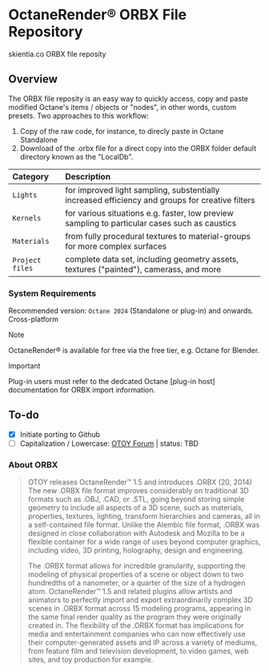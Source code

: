 # OctaneRender® ORBX File Repository

skientia.co ORBX file reposity

## Overview

The ORBX file reposity is an easy way to quickly access, copy and paste modified Octane's items / objects or "nodes", in other words, custom presets.
Two approaches to this workflow:
1. Copy of the raw code, for instance, to direcly paste in Octane Standalone
2. Download of the .orbx file for a direct copy into the ORBX folder default directory known as the "LocalDb".

| Category | Description |
| :---   | :---   |
| `Lights` | for improved light sampling, substentially increased efficiency and groups for creative filters |
| `Kernels` | for various situations e.g. faster, low preview sampling to particular cases such as caustics |
| `Materials` | from fully procedural textures to material-groups for more complex surfaces |
| `Project files` | complete data set, including geometry assets, textures ("painted"), camerass, and more |



### System Requirements
Recommended version: `Octane 2024` (Standalone or plug-in) and onwards.
Cross-platform
> [!NOTE]
> OctaneRender® is available for free via the free tier, e.g. Octane for Blender.

> [!IMPORTANT]
> Plug-in users must refer to the dedcated Octane [plug-in host] documentation for ORBX import information.

## To-do
- [x] Initiate porting to Github
- [ ] Capitalization / Lowercase: [OTOY Forum](https://render.otoy.com/forum/viewtopic.php?f=32&t=84289#p436653) | status: TBD

### About ORBX
> OTOY releases OctaneRender™ 1.5 and introduces .ORBX (20, 2014) 
The new .ORBX file format improves considerably on traditional 3D formats such as .OBJ, .CAD, or .STL, going beyond storing simple geometry to include all aspects of a 3D scene, such as materials, properties, textures, lighting, transform hierarchies and cameras, all in a self-contained file format. Unlike the Alembic file format, .ORBX was designed in close collaboration with Autodesk and Mozilla to be a flexible container for a wide range of uses beyond computer graphics, including video, 3D printing, holography, design and engineering. 
>
> The .ORBX format allows for incredible granularity, supporting the modeling of physical properties of a scene or object down to two hundredths of a nanometer, or a quarter of the size of a hydrogen atom. OctaneRender™ 1.5 and related plugins allow artists and animators to perfectly import and export extraordinarily complex 3D scenes in .ORBX format across 15 modeling programs, appearing in the same final render quality as the program they were originally created in. The flexibility of the .ORBX format has implications for media and entertainment companies who can now effectively use their computer-generated assets and IP across a variety of mediums, from feature film and television development, to video games, web sites, and toy production for example. 
